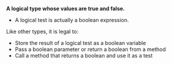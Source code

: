 **A logical type whose values are true and false.** 

- A logical test is actually a boolean expression.

Like other types, it is legal to:
- Store the result of a logical test as a boolean variable
- Pass a boolean parameter or return a boolean from a method
- Call a method that returns a boolean and use it as a test